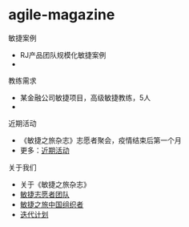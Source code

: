 # agile-magazine 

敏捷案例

- RJ产品团队规模化敏捷案例
- 


教练需求

- 某金融公司敏捷项目，高级敏捷教练，5人
- 

近期活动

- 《敏捷之旅杂志》志愿者聚会，疫情结束后第一个月
- 更多：[近期活动](/md/近期活动.md)

关于我们
- 关于《敏捷之旅杂志》
- [敏捷志愿者团队](/md/志愿者团队.md)
- [敏捷之旅中国组织者](https://github.com/agiletour-china/organizing)
- [迭代计划](/md/迭代计划.md)

